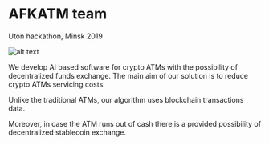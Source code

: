# AFKATM team

Uton hackathon, Minsk 2019

![alt text](./preditcions/image.png)

We develop AI based software for crypto ATMs with the possibility of decentralized funds exchange.
The main aim of our solution is to reduce crypto ATMs servicing costs.

Unlike the traditional ATMs, our algorithm uses blockchain transactions data. 

Moreover, in case the ATM runs out of cash there is a provided possibility of decentralized stablecoin exchange.